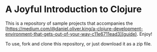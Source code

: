 # A Joyful Introduction to Clojure

This is a repository of sample projects that accompanies the [https://medium.com/@daniel.oliver.king/a-clojure-development-environment-that-gets-out-of-your-way-c11e6711ead3](guide). Enjoy!

To use, fork and clone this repository, or just download it as a zip file.
